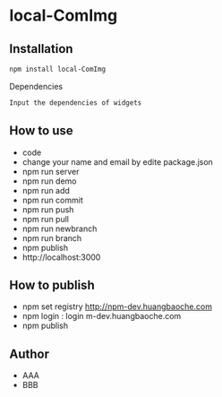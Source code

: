 # local-ComImg
>

## Installation


```bash
npm install local-ComImg
```

Dependencies

```bash
Input the dependencies of widgets
```

## How to use

 * code
 * change your name and email by edite package.json
 * npm run server
 * npm run demo
 * npm run add
 * npm run commit
 * npm run push
 * npm run pull
 * npm run newbranch
 * npm run branch
 * npm publish
 * http://localhost:3000

## How to publish
 * npm set registry http://npm-dev.huangbaoche.com
 * npm login : login m-dev.huangbaoche.com
 * npm publish
 
## Author
 * AAA
 * BBB
